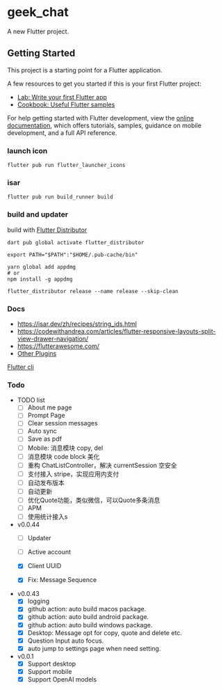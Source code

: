 # geek_chat

A new Flutter project.

## Getting Started

This project is a starting point for a Flutter application.

A few resources to get you started if this is your first Flutter project:

- [Lab: Write your first Flutter app](https://docs.flutter.dev/get-started/codelab)
- [Cookbook: Useful Flutter samples](https://docs.flutter.dev/cookbook)

For help getting started with Flutter development, view the
[online documentation](https://docs.flutter.dev/), which offers tutorials,
samples, guidance on mobile development, and a full API reference.

### launch icon
```
flutter pub run flutter_launcher_icons
```

### isar
```
flutter pub run build_runner build
```

### build and updater

build with [Flutter Distributor](https://distributor.leanflutter.org/docs/getting-started)

```
dart pub global activate flutter_distributor

export PATH="$PATH":"$HOME/.pub-cache/bin"
```

```
yarn global add appdmg
# or
npm install -g appdmg
```

```
flutter_distributor release --name release --skip-clean
```

### Docs
- https://isar.dev/zh/recipes/string_ids.html
- https://codewithandrea.com/articles/flutter-responsive-layouts-split-view-drawer-navigation/
- https://flutterawesome.com/
- [Other Plugins](https://github.com/jahnli/awesome-flutter-plugins)

[Flutter cli](https://flutter.cn/docs/reference/flutter-cli)


### Todo

- TODO list
  - [ ] About me page
  - [ ] Prompt Page
  - [ ] Clear session messages
  - [ ] Auto sync
  - [ ] Save as pdf
  - [ ] Mobile: 消息模块 copy, del
  - [ ] 消息模块 code block 美化
  - [ ] 重构 ChatListController，解决 currentSession 空安全
  - [ ] 支付接入 stripe，实现应用内支付
  - [ ] 自动发布版本
  - [ ] 自动更新
  - [ ] 优化Quote功能，类似微信，可以Quote多条消息
  - [ ] APM
  - [ ] 使用统计接入s

- v0.0.44
  - [ ] Updater
  - [ ] Active account
  - [x] Client UUID
  - [x] Fix: Message Sequence


- v0.0.43
  - [x] logging
  - [x] github action: auto build macos package.
  - [x] github action: auto build android package.
  - [x] github action: auto build windows package.
  - [x] Desktop: Message opt for copy, quote and delete etc.
  - [x] Question Input auto focus.
  - [x] auto jump to settings page when need setting.

- v0.0.1
  - [x] Support desktop
  - [x] Support mobile
  - [x] Support OpenAI models
